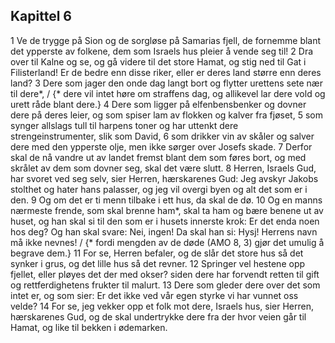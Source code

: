 ## Kapittel 6

1 Ve de trygge på Sion og de sorgløse på Samarias fjell, de fornemme blant det ypperste av folkene, dem som Israels hus pleier å vende seg til!
2 Dra over til Kalne og se, og gå videre til det store Hamat, og stig ned til Gat i Filisterland! Er de bedre enn disse riker, eller er deres land større enn deres land?
3 Dere som jager den onde dag langt bort og flytter urettens sete nær til dere*, / {* dere vil intet høre om straffens dag, og allikevel lar dere vold og urett råde blant dere.}
4 Dere som ligger på elfenbensbenker og dovner dere på deres leier, og som spiser lam av flokken og kalver fra fjøset,
5 som synger allslags tull til harpens toner og har uttenkt dere strengeinstrumenter, slik som David,
6 som drikker vin av skåler og salver dere med den ypperste olje, men ikke sørger over Josefs skade.
7 Derfor skal de nå vandre ut av landet fremst blant dem som føres bort, og med skrålet av dem som dovner seg, skal det være slutt.
8 Herren, Israels Gud, har svoret ved seg selv, sier Herren, hærskarenes Gud: Jeg avskyr Jakobs stolthet og hater hans palasser, og jeg vil overgi byen og alt det som er i den.
9 Og om det er ti menn tilbake i ett hus, da skal de dø.
10 Og en manns nærmeste frende, som skal brenne ham*, skal ta ham og bære benene ut av huset, og han skal si til den som er i husets innerste krok: Er det enda noen hos deg? Og han skal svare: Nei, ingen! Da skal han si: Hysj! Herrens navn må ikke nevnes! / {* fordi mengden av de døde (AMO 8, 3) gjør det umulig å begrave dem.}
11 For se, Herren befaler, og de slår det store hus så det synker i grus, og det lille hus så det revner.
12 Springer vel hestene opp fjellet, eller pløyes det der med okser? siden dere har forvendt retten til gift og rettferdighetens frukter til malurt.
13 Dere som gleder dere over det som intet er, og som sier: Er det ikke ved vår egen styrke vi har vunnet oss velde?
14 For se, jeg vekker opp et folk mot dere, Israels hus, sier Herren, hærskarenes Gud, og de skal undertrykke dere fra der hvor veien går til Hamat, og like til bekken i ødemarken.
